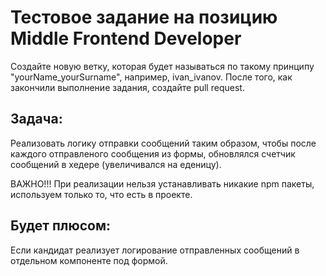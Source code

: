 # Тестовое задание на позицию Middle Frontend Developer
Создайте новую ветку, которая будет называться по такому принципу "yourName_yourSurname", например, ivan_ivanov.
После того, как закончили выполнение задания, создайте pull request.

## Задача:
Реализовать логику отправки сообщений таким образом, чтобы после каждого отправленого сообщения
из формы, обновлялся счетчик сообщений в хедере (увеличивался на еденицу).

ВАЖНО!!! При реализации нельзя устанавливать никакие npm пакеты, используем только то, что есть в проекте.

## Будет плюсом:
Если кандидат реализует логирование отправленных сообщений в отдельном компоненте под формой.

